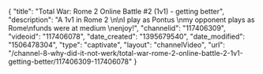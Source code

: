 {
    "title": "Total War: Rome 2 Online Battle #2 (1v1) - getting better",
    "description": "A 1v1 in Rome 2 \n\nI play as Pontus \nmy opponent plays as Rome\nfunds were at medium  \nenjoy!",
    "channelid": "117406309",
    "videoid": "117406078",
    "date_created": "1395679540",
    "date_modified": "1506478304",
    "type": "captivate",
    "layout": "channelVideo",
    "url": "\/channel-8-why-did-it-not-werk\/total-war-rome-2-online-battle-2-1v1-getting-better\/117406309-117406078"
}